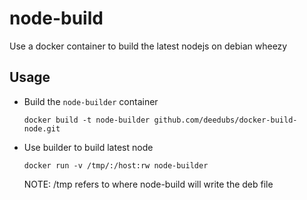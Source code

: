 node-build
=================

Use a docker container to build the latest nodejs on debian wheezy


## Usage

* Build the `node-builder` container

  ````docker build -t node-builder github.com/deedubs/docker-build-node.git````
  
* Use builder to build latest node

  ````docker run -v /tmp/:/host:rw node-builder````
  
  NOTE: /tmp refers to where node-build will write the deb file
